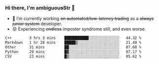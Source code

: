 ### Hi there, I'm ambiguou~~s~~Str 👋

<!--
**ambiguoustexture/ambiguoustexture** is a ✨ _special_ ✨ repository because its `README.md` (this file) appears on your GitHub profile.

Here are some ideas to get you started:
-->
- 🔭 I’m currently working ~~on automated/low-latency trading~~ as a ~~always junior system~~ developer.
- :worried: Experiencing ~~endless~~ imposter syndrome still, and even worse.

<!--START_SECTION:waka-->

```txt
C++        3 hrs 3 mins    ███████████░░░░░░░░░░░░░░   44.32 %
Markdown   1 hr 28 mins    █████▒░░░░░░░░░░░░░░░░░░░   21.49 %
Other      31 mins         ██░░░░░░░░░░░░░░░░░░░░░░░   07.60 %
Python     29 mins         █▓░░░░░░░░░░░░░░░░░░░░░░░   07.17 %
CSV        23 mins         █▒░░░░░░░░░░░░░░░░░░░░░░░   05.62 %
```

<!--END_SECTION:waka-->
